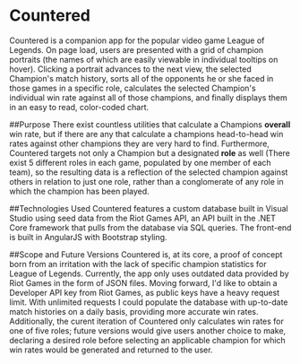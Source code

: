 # Countered
Countered is a companion app for the popular video game League of Legends. On page load, users are presented with a grid of champion portraits (the names of which are easily viewable in individual tooltips on hover). Clicking a portrait advances to the next view, the selected Champion's match history, sorts all of the opponents he or she faced in those games in a specific role, calculates the selected Champion's individual win rate against all of those champions, and finally displays them in an easy to read, color-coded chart.

##Purpose
There exist countless utilities that calculate a Champions **overall** win rate, but if there are any that calculate a champions head-to-head win rates against other champions they are very hard to find. Furthermore, Countered targets not only a Champion but a designated **role** as well (There exist 5 different roles in each game, populated by one member of each team), so the resulting data is a reflection of the selected champion against others in relation to just one role, rather than a conglomerate of any role in which the champion has been played.

##Technologies Used 
Countered features a custom database built in Visual Studio using seed data from the Riot Games API, an API built in the .NET Core framework that pulls from the database via SQL queries. The front-end is built in AngularJS with Bootstrap styling.

##Scope and Future Versions
Countered is, at its core, a proof of concept born from an irritation with the lack of specific champion statistics for League of Legends. Currently, the app only uses outdated data provided by Riot Games in the form of JSON files. Moving forward, I'd like to obtain a Developer API key from Riot Games, as public keys have a heavy request limit. With unlimited requests I could populate the database with up-to-date match histories on a daily basis, providing more accurate win rates. Additionally, the curent iteration of Countered only calculates win rates for one of five roles; future versions would give users another choice to make, declaring a desired role before selecting an applicable champion for which win rates would be generated and returned to the user.
